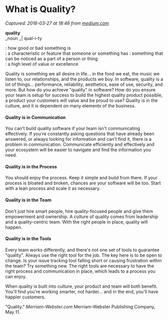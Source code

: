 # What is Quality?

_Captured: 2016-03-27 at 18:46 from [medium.com](https://medium.com/@badaja_/what-is-quality-1b3c3f2ca723)_

**quality**  
_noun _| qual-i-ty

: how good or bad something is  
: a characteristic or feature that someone or something has : something that can be noticed as a part of a person or thing  
: a high level of value or excellence

Quality is something we all desire in life… in the food we eat, the music we listen to, our relationships, and the products we buy. In software, quality is a lot of things… performance, reliability, aesthetics, ease of use, security, and more. But how do you achieve "quality" in software? How do you ensure your team is setup for success to build the highest quality product possible, a product your customers will value and be proud to use? Quality is in the culture, and it is dependent on many elements of the business.

#### **Quality is in Communication**

You can't build quality software if your team isn't communicating effectively. If you're constantly asking questions that have already been answered, or always looking for information and can't find it, there is a problem in communication. Communicate efficiently and effectively and your ecosystem will be easier to navigate and find the information you need.

#### **Quality is in the Process**

You should enjoy the process. Keep it simple and build from there. If your process is bloated and broken, chances are your software will be too. Start with a lean process and scale it as necessary.

#### **Quality is in the Team**

Don't just hire smart people, hire quality-focused people and give them empowerment and ownership. A culture of quality comes from leadership and a quality-centric team. With the right people in place, quality will happen.

#### **Quality is in the Tools**

Every team works differently, and there's not one set of tools to guarantee "quality". Always use the right tool for the job. The key here is to be open to change. Is your issue tracking tool falling short or causing frustration within the team? Try something new. The right tools are necessary to have the right process and communication in place, which leads to a process you can enjoy.

When quality is built into culture, your product and team will both benefit. You'll find you're working smarter, not harder… and in the end, you'll have happier customers.

"Quality." _Merriam-Webster.com_ Merriam-Webster Publishing Company, May 11.
